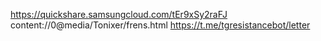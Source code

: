 https://quickshare.samsungcloud.com/tEr9xSy2raFJ
content://0@media/Tonixer/frens.html
https://t.me/tgresistancebot/letter

